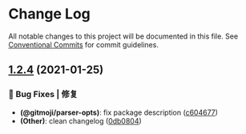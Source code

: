 # Change Log

All notable changes to this project will be documented in this file.
See [Conventional Commits](https://conventionalcommits.org) for commit guidelines.

## [1.2.4](https://github.com/arvinxx/commit-gitmoji/compare/@gitmoji/parser-opts@1.2.3...@gitmoji/parser-opts@1.2.4) (2021-01-25)


### 🐛 Bug Fixes | 修复

* **(@gitmoji/parser-opts)**: fix package description ([c604677](https://github.com/arvinxx/commit-gitmoji/commit/c604677))
* **(Other)**: clean changelog ([0db0804](https://github.com/arvinxx/commit-gitmoji/commit/0db0804))

